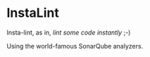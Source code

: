 # InstaLint

Insta-lint, as in, *lint some code instantly* ;-)

Using the world-famous SonarQube analyzers.

